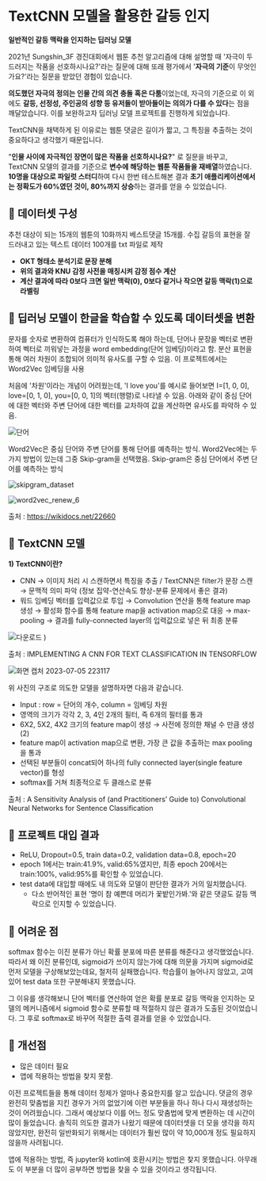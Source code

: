 # TextCNN 모델을 활용한 갈등 인지
**일반적인 갈등 맥락을 인지하는 딥러닝 모델**

2021년 Sungshin_3F 경진대회에서 웹툰 추천 알고리즘에 대해 설명할 때
'자극이 두드러지는 작품을 선호하시나요?'라는 질문에 대해 또래 평가에서
'**자극의 기준**이 무엇인가요?'라는 질문을 받았던 경험이 있습니다.

**의도했던 자극의 정의는 인물 간의 의견 충돌 혹은 다툼**이었는데,
자극의 기준으로 이 외에도 **갈등, 선정성, 주인공의 성향 등 유저들이 받아들이는 의의가 다를 수 있다**는 점을 깨달았습니다. 이를 보완하고자 딥러닝 모델 프로젝트를 진행하게 되었습니다.

TextCNN을 채택하게 된 이유로는 웹툰 댓글은 길이가 짧고, 그 특징을 추출하는 것이 중요하다고 생각했기 때문입니다.

"**인물 사이에 자극적인 장면이 많은 작품을 선호하시나요?**"
로 질문을 바꾸고, TextCNN 모델의 결과를 기준으로 **변수에 해당하는 웹툰 작품들을 재배열**하였습니다. **10명을 대상으로 파일럿 스터디**하여 다시 한번 테스트해본 결과 **초기 애플리케이션에서는 정확도가 60%였던 것이, 80%까지 상승**하는 결과를 얻을 수 있었습니다.

## 📌 데이터셋 구성

추천 대상이 되는 15개의 웹툰의 10화까지 베스트댓글 15개를. 수집 갈등의 표현을 잘 드러내고 있는 텍스트 데이터 100개를 txt 파일로 제작

- **OKT 형태소 분석기로 문장 분해**
- **위의 결과와 KNU 감정 사전을 매칭시켜 감정 점수 계산**
- **계산 결과에 따라 0보다 크면 일반 맥락(0), 0보다 같거나 작으면 갈등 맥락(1)으로 라벨링**

## 📌 딥러닝 모델이 한글을 학습할 수 있도록 데이터셋을 변환
문자를 숫자로 변환하여 컴퓨터가 인식하도록 해야 하는데, 단어나 문장을 벡터로 변환하여 벡터로 끼워넣는 과정을 word embedding(단어 임베딩)이라고 함. 분산 표현을 통해 여러 차원이 조합되어 의미적 유사도를 구할 수 있음.
이 프로젝트에서는 Word2Vec 임베딩을 사용

처음에 '차원'이라는 개념이 어려웠는데, 'I love you'를 예시로 들어보면 I=[1, 0, 0], love=[0, 1, 0], you=[0, 0, 1]의 벡터(행렬)로 나타낼 수 있음. 아래와 같이 중심 단어에 대한 벡터와 주변 단어에 대한 벡터를 교차하여 값을 계산하면 유사도를 파악하 수 있음.

![단어](https://github.com/SemiKwon/TextCNN/assets/76101347/00ba00db-ad49-47a5-83a3-22cb80c315ef)

Word2Vec은 중심 단어와 주변 단어를 통해 단어를 예측하는 방식. Word2Vec에는 두 가지 방법이 있는데 그중 Skip-gram을 선택했음. Skip-gram은 중심 단어에서 주변 단어를 예측하는 방식

![skipgram_dataset](https://github.com/SemiKwon/TextCNN/assets/76101347/4b5fc202-11cc-46f6-867f-9f3ecb5060a0)

![word2vec_renew_6](https://github.com/SemiKwon/TextCNN/assets/76101347/16e929a4-2c67-4acc-802b-f60d46418cf1)

출처 : https://wikidocs.net/22660

## 📌 TextCNN 모델

**1) TextCNN이란?**
* CNN → 이미지 처리 시 스캔하면서 특징을 추출 / TextCNN은 filter가 문장 스캔 → 문맥적 의미 파악 (정보 집약-연산속도 향상-분류 문제에서 좋은 결과) 
* 워드 임베딩 벡터를 입력값으로 투입 → Convolution 연산을 통해 feature map 생성 → 활성화 함수를 통해 feature map을 activation map으로 대응 → max-pooling → 결과를 fully-connected layer의 입력값으로 넣은 뒤 최종 분류

![다운로드](https://github.com/SemiKwon/TextCNN/assets/76101347/8af3323a-5f1f-4c8f-aaf5-2c5d088a5a8d)
)

출처 : IMPLEMENTING A CNN FOR TEXT CLASSIFICATION IN TENSORFLOW

![화면 캡처 2023-07-05 223117](https://github.com/SemiKwon/TextCNN/assets/76101347/68727ecb-61a9-4ebe-91b3-b56a66ea19f2)

위 사진의 구조로 의도한 모델을 설명하자면 다음과 같습니다.

* Input : row = 단어의 개수, column = 임베딩 차원
* 영역의 크기가 각각 2, 3, 4인 2개의 필터, 즉 6개의 필터를 통과
* 6X2, 5X2, 4X2 크기의 feature map이 생성 → 사전에 정의한 채널 수 만큼 생성(2)
* feature map이 activation map으로 변환, 가장 큰 값을 추출하는 max pooling을 통과
* 선택된 부분들이 concat되어 하나의 fully connected layer(single feature vector)를 형성
* softmax를 거쳐 최종적으로 두 클래스로 분류

출처 :  A Sensitivity Analysis of (and Practitioners’ Guide to) Convolutional Neural Networks for Sentence Classification 

## 📌 프로젝트 대입 결과
* ReLU, Dropout=0.5, train data=0.2, validation data=0.8, epoch=20
* epoch 1에서는 train:41.9%, valid:65%였지만, 최종 epoch 20에서는 train:100%, valid:95%를 확인할 수 있었습니다.
* test data에 대입할 때에도 내 의도와 모델이 판단한 결과가 거의 일치했습니다.
  * 다소 반어적인 표현 '명이 참 예쁜데 머리가 꽃밭인가봐.'와 같은 댓글도 갈등 맥락으로 인지할 수 있었습니다.

## 📌 어려운 점 
softmax 함수는 이진 분류가 아닌 확률 분포에 따른 분류를 해준다고 생각했었습니다. 따라서 왜 이진 분류인데, sigmoid가 쓰이지 않는가에 대해 의문을 가지며 sigmoid로 먼저 모델을 구상해보았는데요, 철저히 실패했습니다. 학습률이 늘어나지 않았고, 고여 있어 test data 또한 구분해내지 못했습니다.

그 이유를 생각해보니 단어 벡터를 연산하여 얻은 확률 분포로 갈등 맥락을 인지하는 모델의 메커니즘에서 sigmoid 함수로 분류할 때 적절하지 않은 결과가 도출된 것이었습니다. 그 후로 softmax로 바꾸어 적절한 출력 결과를 얻을 수 있었습니다. 
 
## 📌 개선점
* 많은 데이터 필요
* 앱에 적용하는 방법을 찾지 못함.

이전 프로젝트들을 통해 데이터 정제가 얼마나 중요한지를 알고 있습니다. 댓글의 경우 완전히 맞춤법을 지킨 경우가 거의 없었기에 이런 부분들을 하나 하나 다시 재생성하는 것이 어려웠습니다. 그래서 예상보다 이를 어느 정도 맞춤법에 맞게 변환하는 데 시간이 많이 들었습니다. 솔직히 의도한 결과가 나왔기 때문에 데이터셋을 더 모을 생각을 하지 않았지만, 완전히 일반화되기 위해서는 데이터가 훨씬 많이 약 10,000개 정도 필요하지 않을까 사려됩니다.

앱에 적용하는 방법, 즉 jupyter와 kotlin에 호환시키는 방법은 찾지 못했습니다. 아무래도 이 부분을 더 많이 공부하면 방법을 찾을 수 있을 것이라고 생각됩니다.
